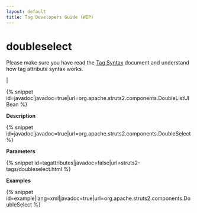 ```yaml
---
layout: default
title: Tag Developers Guide (WIP)
---
```


# doubleselect


Please make sure you have read the [Tag Syntax](#PAGE_13927) document and understand how tag attribute syntax works.

| 


{% snippet id=javadoc|javadoc=true|url=org.apache.struts2.components.DoubleListUIBean %}

__Description__



{% snippet id=javadoc|javadoc=true|url=org.apache.struts2.components.DoubleSelect %}

__Parameters__



{% snippet id=tagattributes|javadoc=false|url=struts2-tags/doubleselect.html %}

__Examples__



{% snippet id=example|lang=xml|javadoc=true|url=org.apache.struts2.components.DoubleSelect %}
